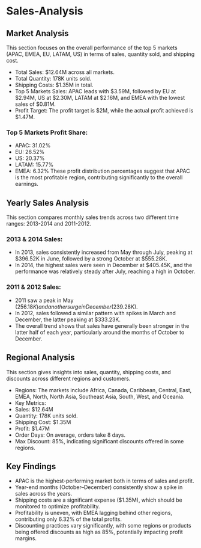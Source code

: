 # Sales-Analysis
## Market Analysis
This section focuses on the overall performance of the top 5 markets (APAC, EMEA, EU, LATAM, US) in terms of sales, quantity sold, and shipping cost.
- Total Sales: $12.64M across all markets.
- Total Quantity: 178K units sold.
- Shipping Costs: $1.35M in total.
- Top 5 Markets Sales: APAC leads with $3.59M, followed by EU at $2.94M, US at $2.30M, LATAM at $2.16M, and EMEA with the lowest sales of $0.81M.
- Profit Target: The profit target is $2M, while the actual profit achieved is $1.47M.
### Top 5 Markets Profit Share:
- APAC: 31.02%
- EU: 26.52%
- US: 20.37%
- LATAM: 15.77%
- EMEA: 6.32%
  These profit distribution percentages suggest that APAC is the most profitable region, contributing significantly to the overall earnings.
## Yearly Sales Analysis
This section compares monthly sales trends across two different time ranges: 2013-2014 and 2011-2012.

### 2013 & 2014 Sales:
- In 2013, sales consistently increased from May through July, peaking at $396.52K in June, followed by a strong October at $555.28K.
- In 2014, the highest sales were seen in December at $405.45K, and the performance was relatively steady after July, reaching a high in October.
### 2011 & 2012 Sales:
- 2011 saw a peak in May ($256.18K) and another surge in December ($239.28K).
- In 2012, sales followed a similar pattern with spikes in March and December, the latter peaking at $333.23K.
- The overall trend shows that sales have generally been stronger in the latter half of each year, particularly around the months of October to December.
## Regional Analysis
This section gives insights into sales, quantity, shipping costs, and discounts across different regions and customers.

- Regions: The markets include Africa, Canada, Caribbean, Central, East, EMEA, North, North Asia, Southeast Asia, South, West, and Oceania.
- Key Metrics:
- Sales: $12.64M
- Quantity: 178K units sold.
- Shipping Cost: $1.35M
- Profit: $1.47M
- Order Days: On average, orders take 8 days.
- Max Discount: 85%, indicating significant discounts offered in some regions.
## Key Findings
- APAC is the highest-performing market both in terms of sales and profit.
- Year-end months (October–December) consistently show a spike in sales across the years.
- Shipping costs are a significant expense ($1.35M), which should be monitored to optimize profitability.
- Profitability is uneven, with EMEA lagging behind other regions, contributing only 6.32% of the total profits.
- Discounting practices vary significantly, with some regions or products being offered discounts as high as 85%, potentially impacting profit margins.
